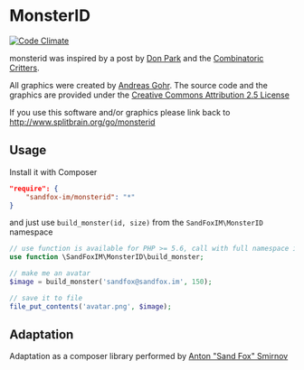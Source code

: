 # MonsterID

[![Code Climate](https://codeclimate.com/github/sandfoxme/monsterid/badges/gpa.svg)](https://codeclimate.com/github/sandfoxme/monsterid)

monsterid was inspired by a post by 
[Don Park](http://www.docuverse.com/blog/donpark/2007/01/18/visual-security-9-block-ip-identification) 
and the [Combinatoric Critters](http://www.levitated.net/bones/walkingFaces/index.html).

All graphics were created by [Andreas Gohr](http://www.splitbrain.org). The source code and the graphics are provided
under the [Creative Commons Attribution 2.5 License](http://creativecommons.org/licenses/by/2.5/)

If you use this software and/or graphics please link back to http://www.splitbrain.org/go/monsterid

## Usage

Install it with Composer

```json
"require": {
    "sandfox-im/monsterid": "*"
}
```

and just use ```build_monster(id, size)``` from the ```SandFoxIM\MonsterID``` namespace

```php
// use function is available for PHP >= 5.6, call with full namespace in earlier versions
use function \SandFoxIM\MonsterID\build_monster;

// make me an avatar
$image = build_monster('sandfox@sandfox.im', 150);

// save it to file
file_put_contents('avatar.png', $image);
```

## Adaptation

Adaptation as a composer library performed by [Anton "Sand Fox" Smirnov](https://sandfox.im/)
